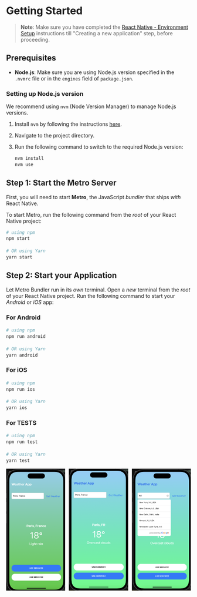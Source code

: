 # Getting Started

>**Note**: Make sure you have completed the [React Native - Environment Setup](https://reactnative.dev/docs/environment-setup) instructions till "Creating a new application" step, before proceeding.

## Prerequisites

- **Node.js**: Make sure you are using Node.js version specified in the `.nvmrc` file or in the `engines` field of `package.json`.

### Setting up Node.js version

We recommend using `nvm` (Node Version Manager) to manage Node.js versions.

1. Install `nvm` by following the instructions [here](https://github.com/nvm-sh/nvm#installing-and-updating).
2. Navigate to the project directory.
3. Run the following command to switch to the required Node.js version:

   ```bash
   nvm install
   nvm use

## Step 1: Start the Metro Server

First, you will need to start **Metro**, the JavaScript _bundler_ that ships _with_ React Native.

To start Metro, run the following command from the _root_ of your React Native project:

```bash
# using npm
npm start

# OR using Yarn
yarn start
```

## Step 2: Start your Application

Let Metro Bundler run in its _own_ terminal. Open a _new_ terminal from the _root_ of your React Native project. Run the following command to start your _Android_ or _iOS_ app:

### For Android

```bash
# using npm
npm run android

# OR using Yarn
yarn android
```

### For iOS

```bash
# using npm
npm run ios

# OR using Yarn
yarn ios
```

### For TESTS

```bash
# using npm
npm run test

# OR using Yarn
yarn test
```

<div style="display: flex; justify-content: space-between;">
  <img src="screenshots/service1.png" alt="Service1" width="32%">
  <img  src="screenshots/service2.png" alt="Service2" width="32%">
  <img src="screenshots/location-input.png" alt="LocationInput" width="32%">
</div>
